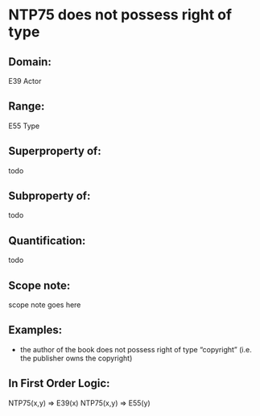 # NTP75 does not possess right of type

## Domain: 

E39 Actor

## Range: 

E55 Type

## Superproperty of: 

todo

## Subproperty of: 

todo

## Quantification: 

todo

## Scope note: 

scope note goes here

## Examples: 

* the author of the book does not possess right of type “copyright” (i.e. the publisher owns the copyright)

## In First Order Logic: 

NTP75(x,y) ⇒ E39(x)
NTP75(x,y) ⇒ E55(y)

